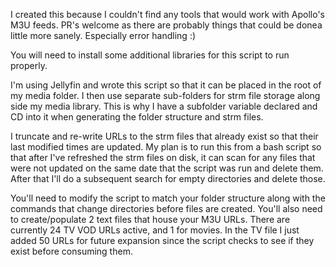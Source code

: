 I created this because I couldn't find any tools that would work with Apollo's M3U feeds. 
PR's welcome as there are probably things that could be donea little more sanely.
Especially error handling :) 

You will need to install some additional libraries for this script to run properly. 

I'm using Jellyfin and wrote this script so that it can be placed in the root of my media folder.  I then use separate sub-folders 
for strm file storage along side my media library.  This is why I have a subfolder variable declared and CD into it when generating
the folder structure and strm files. 

I truncate and re-write URLs to the strm files that already exist so that their last modified times are updated. 
My plan is to run this from a bash script so that after I've refreshed the strm files on disk, it can scan for any 
files that were not updated on the same date that the script was run and delete them.  After that I'll do a subsequent search
for empty directories and delete those. 

You'll need to modify the script to match your folder structure along with the commands that change directories before files are created.
You'll also need to create/populate 2 text files that house your M3U URLs. There are currently 24 TV VOD URLs active, and 1 for movies.
In the TV file I just added 50 URLs for future expansion since the script checks to see if they exist before consuming them. 
